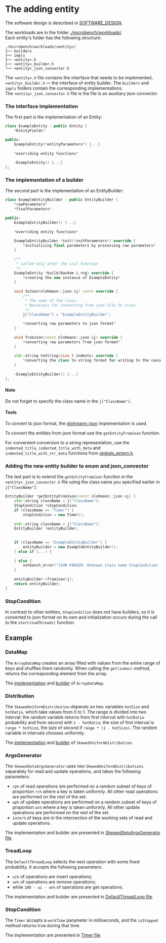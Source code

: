 # The adding entity

The software design is described in [SOFTWARE_DESIGN](SOFTWARE_DESIGN.md).

The workloads are in the folder [./microbench/workloads/](./microbench/workloads/).  
Each entity's folder has the following structure:
```shell
./microbench/workloads/<entity>/
├── builders
├── impls
├── <entity>.h
├── <entity>_builder.h
└── <entity>_json_convector.h
```

The `<entity>.h` file contains the interface that needs to be implemented, 
`<entity>_builder.h` — the interface of entity builder.
The `builders` and `impls` folders contain the corresponding implementations.  
The `<entity>_json_convector.h` file is the file is an auxiliary json convector. 

### The interface implementation
The first part is the implementation of an Entity:
```c++
class ExampleEntity : public Entity {
    *EntityFields*

public:
    ExampleEntity(*entityParameters*) {...}
    
    *overriding entity functions*
  
    ~ExampleEntity() {...}
};
```

### The implementation of a builder
The second part is the implementation of an EntityBuilder:
```c++
class ExampleEntityBuilder : public EntityBuilder {
    *rawParameters*
    *finalParameters*

public:
    ExampleEntityBuilder() {...}
    
    *overriding entity functions*
  
    ExampleEntityBuilder *init(*initParameters*) override {
        *initializing final parameters by processing raw parameters*
    }

    /**
     * called only after the init function
     */
    ExampleEntity *build(Random &_rng) override {
        *creating the new instance of ExampleEntity*
    }
    
    void toJson(nlohmann::json &j) const override {
        /**
         * The name of the class. 
         * Necessary for converting from json file to class
         */
        j["ClassName"] = "ExampleEntityBuilder";
        
        *converting raw parameters to json format*
    }
    
    void fromJson(const nlohmann::json &j) override {
        *converting raw parameters from json format*
    }
    
    std::string toString(size_t indents) override {
        *converting the class to string format for writing to the console*
    }
    
    ~ExampleEntityBuilder() {...}
};
```

#### Note

Do not forget to specify the class name in the `j["ClassName"]`.

#### Tools 

To convert to json format, the [nlohmann::json](https://github.com/nlohmann/json) implementation is used.

To convert the entities from json format use the `getEntityFromJson` function.


For convenient conversion to a string representation, use the  
`indented_title`, `indented_title_with_data` and `indented_title_with_str_data` functions
from [globals_extern.h](microbench/globals_extern.h). 


### Adding the new entity builder to enum and json_convector 

The last part is to extend the `getEntityFromJson` function in the `<entity>_json_convector.h` file 
using the class name you specified earlier in `j["ClassName"]`:
```c++
EntityBuilder *getEntityFromJson(const nlohmann::json &j) {    
    std::string className = j["ClassName"];
    StopCondition *stopCondition;
    if (className == "Timer") {
        stopCondition = new Timer();
        
    std::string className = j["ClassName"];
    EntityBuilder *entityBuilder;
    
    
    if (className == "ExampleEntityBuilder") {
        entityBuilder = new ExampleEntityBuilder();
    } else if (...) {
        ...
    } else {    
        setbench_error("JSON PARSER: Unknown class name StopCondition -- " + className)
    }
    
    entityBuilder->fromJson(j);
    return entityBuilder;
}
```

### StopCondition

In contrast to other entities, `StopCondition` does not have builders, so it is converted to json format on its own
and initialization occurs during the call to the `start(numThreads)` function.

## Example

### DataMap 

The `ArrayDataMap` creates an array filled with values from the entire range of keys and shuffles them randomly. 
When calling the `get(index)` method, returns the corresponding element from the array.  

The [implementation](./microbench/workloads/data_maps/impls/array_data_map.h) 
and [builder](./microbench/workloads/data_maps/builders/array_data_map_builder.h) of `ArrayDataMap`.

### Distribution

The `SkewedUniformDistribution` depends on two variables `hotSize` and `hotRatio`, which take values from 0 to 1. 
The range is divided into two interval: 
the random variable returns from first interval with `hotRatio` probability and from second with `1 - hotRatio`;
the size of first interval is `range * hotSize`, the size of second if `range * (1 - hotSize)`. 
The random variable in intervals chooses uniformly. 

The [implementation](./microbench/workloads/distributions/impls/skewed_uniform_distribution.h)
and [builder](./microbench/workloads/distributions/builders/skewed_uniform_distribution_builder.h) of `SkewedUniformDistribution`.

### ArgsGenerator

The `SkewedSetsArgsGenerator` uses two `SkewedUniformDistributions` separately for read and update operations,
and takes the following parameters:
+ `rp%` of read operations are performed on a random subset of keys of proportion `rs%` where a key is taken uniformly. 
All other read operations are performed on the rest of the set.
+ `wp%` of update operations are performed on a random subset of keys of proportion `ws%` where a key is taken uniformly.
All other update operations are performed on the rest of the set.
+ `inter%` of keys are in the intersection of the working sets of read and update operations.

The implementation and builder are presented in [SkewedSetsArgsGenerator file](./microbench/workloads/args_generators/impls/skewed_sets_args_generator.h).

### TreadLoop

The `DefaultThreadLoop` selects the next operation with some fixed probability. It accepts the following parameters:
+ `ui%` of operations are insert operations;
+ `ue%` of operations are remove operations;
+ while `100 - ui - ue%` of operations are get operations.

The implementation and builder are presented in [DefaultThreadLoop file](./microbench/workloads/thread_loops/impls/default_thread_loop.h).

### StopCondition

The `Timer` accepts a `workTime` parameter in milliseconds, and the `isStopped` method returns true during that time.

The implementation are presented in [Timer file](./microbench/workloads/stop_condition/impls/timer.h)


[//]: # (## Example)
[//]: # ()
[//]: # (We now present a complete example, by adding the skewed read-update workload from)
[//]: # ([aksenov2023splay]&#40;https://link.springer.com/article/10.1007/s00446-022-00441-x&#41; in our suite.)
[//]: # (This workload is used for testing key-value data structures supporting three operations `insert`, `remove`, and `get`.)
[//]: # ()
[//]: # (This workload is specified by five parameters:)
[//]: # (+ `n`, the size of the working set of keys;)
[//]: # (+ `w%`, the amount of updates in the total number of operations;)
[//]: # (+ `x%` of get operations choose a key uniformly at random from a random subset of keys of proportion `y%`, )
[//]: # (while other get operations choose a random key from the rest of the set;)
[//]: # (+ `insert` and `remove` operations choose a key uniformly at random from a random subset of keys of proportion `s%`.)




